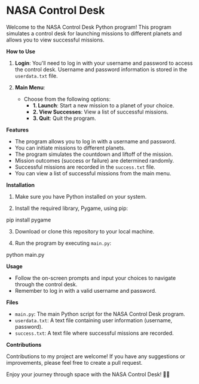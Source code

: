 # NASA Control Desk

Welcome to the NASA Control Desk Python program! This program simulates a control desk for launching missions to different planets and allows you to view successful missions.

**How to Use**

1. **Login**: You'll need to log in with your username and password to access the control desk. Username and password information is stored in the `userdata.txt` file.

2. **Main Menu**:
    - Choose from the following options:
      - **1. Launch**: Start a new mission to a planet of your choice.
      - **2. View Successes**: View a list of successful missions.
      - **3. Quit**: Quit the program.

**Features**

- The program allows you to log in with a username and password.
- You can initiate missions to different planets.
- The program simulates the countdown and liftoff of the mission.
- Mission outcomes (success or failure) are determined randomly.
- Successful missions are recorded in the `success.txt` file.
- You can view a list of successful missions from the main menu.

**Installation**

1. Make sure you have Python installed on your system.

2. Install the required library, Pygame, using pip:

pip install pygame

3. Download or clone this repository to your local machine.

4. Run the program by executing `main.py`:
   
python main.py

**Usage**

- Follow the on-screen prompts and input your choices to navigate through the control desk.
- Remember to log in with a valid username and password.

**Files**

- `main.py`: The main Python script for the NASA Control Desk program.
- `userdata.txt`: A text file containing user information (username, password).
- `success.txt`: A text file where successful missions are recorded.

**Contributions**

Contributions to my project are welcome! If you have any suggestions or improvements, please feel free to create a pull request.

Enjoy your journey through space with the NASA Control Desk! 🚀🌌
